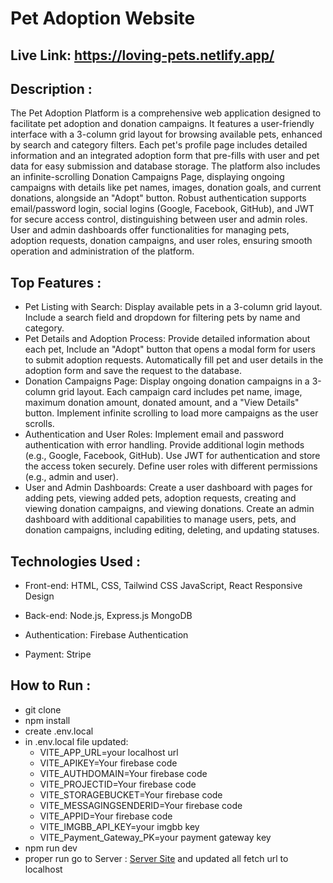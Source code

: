 # Pet Adoption Website

## Live Link: https://loving-pets.netlify.app/

## Description :

The Pet Adoption Platform is a comprehensive web application designed to facilitate pet adoption and donation campaigns. It features a user-friendly interface with a 3-column grid layout for browsing available pets, enhanced by search and category filters. Each pet's profile page includes detailed information and an integrated adoption form that pre-fills with user and pet data for easy submission and database storage. The platform also includes an infinite-scrolling Donation Campaigns Page, displaying ongoing campaigns with details like pet names, images, donation goals, and current donations, alongside an "Adopt" button. Robust authentication supports email/password login, social logins (Google, Facebook, GitHub), and JWT for secure access control, distinguishing between user and admin roles. User and admin dashboards offer functionalities for managing pets, adoption requests, donation campaigns, and user roles, ensuring smooth operation and administration of the platform.


## Top Features : 

- Pet Listing with Search: Display available pets in a 3-column grid layout. Include a search field and dropdown for filtering pets by name and category.
- Pet Details and Adoption Process: Provide detailed information about each pet, Include an "Adopt" button that opens a modal form for users to submit adoption requests. Automatically fill pet and user details in the adoption form and save the request to the database.
- Donation Campaigns Page: Display ongoing donation campaigns in a 3-column grid layout. Each campaign card includes pet name, image, maximum donation amount, donated amount, and a "View Details" button.
Implement infinite scrolling to load more campaigns as the user scrolls.
- Authentication and User Roles: Implement email and password authentication with error handling. Provide additional login methods (e.g., Google, Facebook, GitHub). Use JWT for authentication and store the access token securely. Define user roles with different permissions (e.g., admin and user).
- User and Admin Dashboards: Create a user dashboard with pages for adding pets, viewing added pets, adoption requests, creating and viewing donation campaigns, and viewing donations. Create an admin dashboard with additional capabilities to manage users, pets, and donation campaigns, including editing, deleting, and updating statuses.

## Technologies Used :

- Front-end:
HTML, CSS, Tailwind CSS
JavaScript, React
Responsive Design

- Back-end:
Node.js, Express.js
MongoDB

- Authentication:
Firebase Authentication

- Payment:
  Stripe

## How to Run  :
- git clone
- npm install
- create .env.local
- in .env.local file updated:
  - VITE_APP_URL=your localhost url
  - VITE_APIKEY=Your firebase code
  - VITE_AUTHDOMAIN=Your firebase code
  - VITE_PROJECTID=Your firebase code
  - VITE_STORAGEBUCKET=Your firebase code
  - VITE_MESSAGINGSENDERID=Your firebase code
  - VITE_APPID=Your firebase code
  - VITE_IMGBB_API_KEY=your imgbb key
  - VITE_Payment_Gateway_PK=your payment gateway key
- npm run dev
- proper run go to Server : [Server Site](https://github.com/Monwar23/project-12-server) and updated all fetch url to localhost
